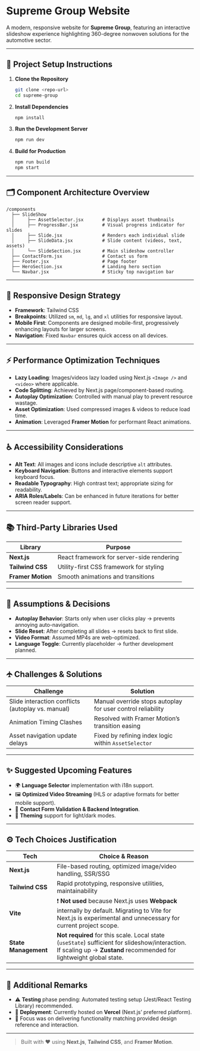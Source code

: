 # Supreme Group Website

A modern, responsive website for **Supreme Group**, featuring an interactive slideshow experience highlighting 360-degree nonwoven solutions for the automotive sector.

---

## 📆 Project Setup Instructions

1. **Clone the Repository**

   ```bash
   git clone <repo-url>
   cd supreme-group
   ```

2. **Install Dependencies**

   ```bash
   npm install
   ```

3. **Run the Development Server**

   ```bash
   npm run dev
   ```

4. **Build for Production**

   ```bash
   npm run build
   npm start
   ```

---

## 🗂 Component Architecture Overview

```
/components
  ├── SlideShow
  │     ├── AssetSelector.jsx       # Displays asset thumbnails
  │     ├── ProgressBar.jsx         # Visual progress indicator for slides
  │     ├── Slide.jsx               # Renders each individual slide
  │     ├── SlideData.jsx           # Slide content (videos, text, assets)
  │     └── SlideSection.jsx        # Main slideshow controller
  ├── ContactForm.jsx               # Contact us form
  ├── Footer.jsx                    # Page footer
  ├── HeroSection.jsx               # Landing hero section
  └── Navbar.jsx                    # Sticky top navigation bar
```

---

## 📱 Responsive Design Strategy

* **Framework**: Tailwind CSS
* **Breakpoints**: Utilized `sm`, `md`, `lg`, and `xl` utilities for responsive layout.
* **Mobile First**: Components are designed mobile-first, progressively enhancing layouts for larger screens.
* **Navigation**: Fixed `Navbar` ensures quick access on all devices.

---

## ⚡ Performance Optimization Techniques

* **Lazy Loading**: Images/videos lazy loaded using Next.js `<Image />` and `<video>` where applicable.
* **Code Splitting**: Achieved by Next.js page/component-based routing.
* **Autoplay Optimization**: Controlled with manual play to prevent resource wastage.
* **Asset Optimization**: Used compressed images & videos to reduce load time.
* **Animation**: Leveraged **Framer Motion** for performant React animations.

---

## ♿ Accessibility Considerations

* **Alt Text**: All images and icons include descriptive `alt` attributes.
* **Keyboard Navigation**: Buttons and interactive elements support keyboard focus.
* **Readable Typography**: High contrast text; appropriate sizing for readability.
* **ARIA Roles/Labels**: Can be enhanced in future iterations for better screen reader support.

---

## 📚 Third-Party Libraries Used

| Library           | Purpose                                   |
| ----------------- | ----------------------------------------- |
| **Next.js**       | React framework for server-side rendering |
| **Tailwind CSS**  | Utility-first CSS framework for styling   |
| **Framer Motion** | Smooth animations and transitions         |

---

## 📝 Assumptions & Decisions

* **Autoplay Behavior**: Starts only when user clicks play → prevents annoying auto-navigation.
* **Slide Reset**: After completing all slides → resets back to first slide.
* **Video Format**: Assumed MP4s are web-optimized.
* **Language Toggle**: Currently placeholder → further development planned.

---

## 🛧 Challenges & Solutions

| Challenge                                         | Solution                                                    |
| ------------------------------------------------- | ----------------------------------------------------------- |
| Slide interaction conflicts (autoplay vs. manual) | Manual override stops autoplay for user control reliability |
| Animation Timing Clashes                          | Resolved with Framer Motion’s transition easing             |
| Asset navigation update delays                    | Fixed by refining index logic within `AssetSelector`        |

---

## ✨ Suggested Upcoming Features

* 🌍 **Language Selector** implementation with i18n support.
* 🖼 **Optimized Video Streaming** (HLS or adaptive formats for better mobile support).
* 📝 **Contact Form Validation & Backend Integration**.
* 🎨 **Theming** support for light/dark modes.

---

## ⚙ Tech Choices Justification

| Tech                 | Choice & Reason                                                                                                                                                       |
| -------------------- | --------------------------------------------------------------------------------------------------------------------------------------------------------------------- |
| **Next.js**          | File-based routing, optimized image/video handling, SSR/SSG                                                                                                           |
| **Tailwind CSS**     | Rapid prototyping, responsive utilities, maintainability                                                                                                              |
| **Vite**             | ❗ **Not used** because Next.js uses **Webpack** internally by default. Migrating to Vite for Next.js is experimental and unnecessary for current project scope.       |
| **State Management** | **Not required** for this scale. Local state (`useState`) sufficient for slideshow/interaction. If scaling up → **Zustand** recommended for lightweight global state. |

---

## 💭 Additional Remarks

* ⚠ **Testing** phase pending: Automated testing setup (Jest/React Testing Library) recommended.
* 🚀 **Deployment**: Currently hosted on **Vercel** (Next.js’ preferred platform).
* 🌟 Focus was on delivering functionality matching provided design reference and interaction.

---

> Built with ❤️ using **Next.js**, **Tailwind CSS**, and **Framer Motion**.
